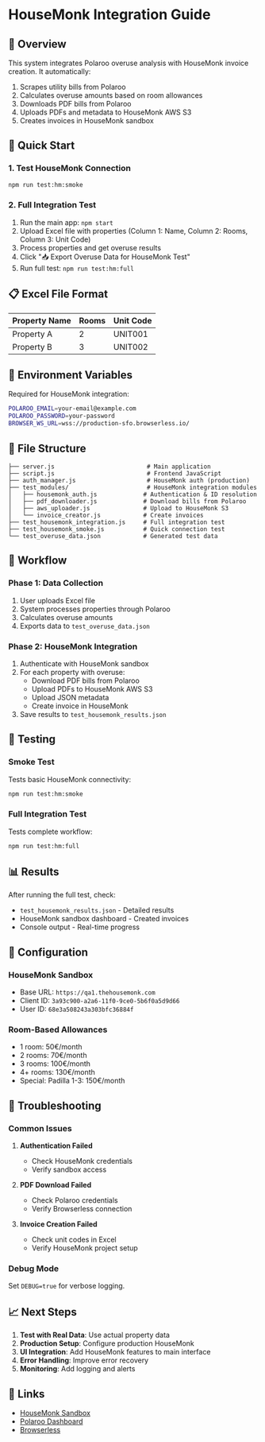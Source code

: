# HouseMonk Integration Guide

## 🎯 Overview

This system integrates Polaroo overuse analysis with HouseMonk invoice creation. It automatically:
1. Scrapes utility bills from Polaroo
2. Calculates overuse amounts based on room allowances
3. Downloads PDF bills from Polaroo
4. Uploads PDFs and metadata to HouseMonk AWS S3
5. Creates invoices in HouseMonk sandbox

## 🚀 Quick Start

### 1. Test HouseMonk Connection
```bash
npm run test:hm:smoke
```

### 2. Full Integration Test
1. Run the main app: `npm start`
2. Upload Excel file with properties (Column 1: Name, Column 2: Rooms, Column 3: Unit Code)
3. Process properties and get overuse results
4. Click "📥 Export Overuse Data for HouseMonk Test"
5. Run full test: `npm run test:hm:full`

## 📋 Excel File Format

| Property Name | Rooms | Unit Code |
|---------------|-------|-----------|
| Property A    | 2     | UNIT001   |
| Property B    | 3     | UNIT002   |

## 🔧 Environment Variables

Required for HouseMonk integration:
```bash
POLAROO_EMAIL=your-email@example.com
POLAROO_PASSWORD=your-password
BROWSER_WS_URL=wss://production-sfo.browserless.io/
```

## 📁 File Structure

```
├── server.js                          # Main application
├── script.js                          # Frontend JavaScript
├── auth_manager.js                    # HouseMonk auth (production)
├── test_modules/                      # HouseMonk integration modules
│   ├── housemonk_auth.js             # Authentication & ID resolution
│   ├── pdf_downloader.js             # Download bills from Polaroo
│   ├── aws_uploader.js               # Upload to HouseMonk S3
│   └── invoice_creator.js            # Create invoices
├── test_housemonk_integration.js     # Full integration test
├── test_housemonk_smoke.js           # Quick connection test
└── test_overuse_data.json            # Generated test data
```

## 🔄 Workflow

### Phase 1: Data Collection
1. User uploads Excel file
2. System processes properties through Polaroo
3. Calculates overuse amounts
4. Exports data to `test_overuse_data.json`

### Phase 2: HouseMonk Integration
1. Authenticate with HouseMonk sandbox
2. For each property with overuse:
   - Download PDF bills from Polaroo
   - Upload PDFs to HouseMonk AWS S3
   - Upload JSON metadata
   - Create invoice in HouseMonk
3. Save results to `test_housemonk_results.json`

## 🧪 Testing

### Smoke Test
Tests basic HouseMonk connectivity:
```bash
npm run test:hm:smoke
```

### Full Integration Test
Tests complete workflow:
```bash
npm run test:hm:full
```

## 📊 Results

After running the full test, check:
- `test_housemonk_results.json` - Detailed results
- HouseMonk sandbox dashboard - Created invoices
- Console output - Real-time progress

## 🔧 Configuration

### HouseMonk Sandbox
- Base URL: `https://qa1.thehousemonk.com`
- Client ID: `3a93c900-a2a6-11f0-9ce0-5b6f0a5d9d66`
- User ID: `68e3a508243a303bfc36884f`

### Room-Based Allowances
- 1 room: 50€/month
- 2 rooms: 70€/month  
- 3 rooms: 100€/month
- 4+ rooms: 130€/month
- Special: Padilla 1-3: 150€/month

## 🚨 Troubleshooting

### Common Issues

1. **Authentication Failed**
   - Check HouseMonk credentials
   - Verify sandbox access

2. **PDF Download Failed**
   - Check Polaroo credentials
   - Verify Browserless connection

3. **Invoice Creation Failed**
   - Check unit codes in Excel
   - Verify HouseMonk project setup

### Debug Mode
Set `DEBUG=true` for verbose logging.

## 📈 Next Steps

1. **Test with Real Data**: Use actual property data
2. **Production Setup**: Configure production HouseMonk
3. **UI Integration**: Add HouseMonk features to main interface
4. **Error Handling**: Improve error recovery
5. **Monitoring**: Add logging and alerts

## 🔗 Links

- [HouseMonk Sandbox](https://qa1.thehousemonk.com)
- [Polaroo Dashboard](https://app.polaroo.com)
- [Browserless](https://browserless.io)
